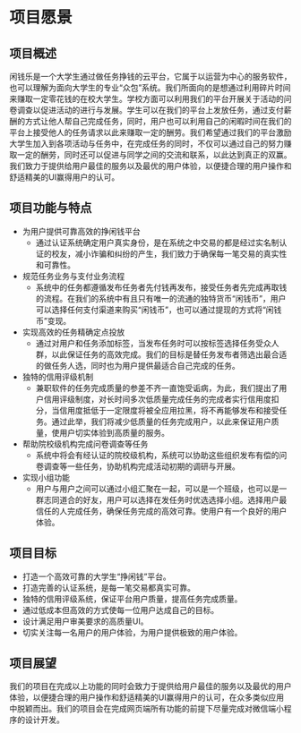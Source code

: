 # 项目愿景
## 项目概述
闲钱乐是一个大学生通过做任务挣钱的云平台，它属于以运营为中心的服务软件，也可以理解为面向大学生的专业“众包”系统。我们所面向的是想通过利用碎片时间来赚取一定零花钱的在校大学生。学校方面可以利用我们的平台开展关于活动的问卷调查以促进活动的进行与发展。学生可以在我们的平台上发放任务，通过支付薪酬的方式让他人帮自己完成任务，同时，用户也可以利用自己的闲暇时间在我们的平台上接受他人的任务请求以此来赚取一定的酬劳。我们希望通过我们的平台激励大学生加入到各项活动与任务中，在完成任务的同时，不仅可以通过自己的努力赚取一定的酬劳，同时还可以促进与同学之间的交流和联系，以此达到真正的双赢。我们致力于提供给用户最佳的服务以及最优的用户体验，以便捷合理的用户操作和舒适精美的UI赢得用户的认可。                             


## 项目功能与特点
+ 为用户提供可靠高效的挣闲钱平台
    + 通过认证系统确定用户真实身份，是在系统之中交易的都是经过实名制认证的校友，减小诈骗和纠纷的产生，我们致力于确保每一笔交易的真实性和可靠性。
+ 规范任务业务与支付业务流程
    + 系统中的任务都遵循发布任务者先付钱再发布，接受任务者先完成再取钱的流程。在我们的系统中有且只有唯一的流通的独特货币“闲钱币”，用户可以选择任何支付渠道来购买“闲钱币”，也可以通过提现的方式将“闲钱币”变现。
+ 实现高效的任务精确定点投放
    + 通过对用户和任务添加标签，当发布任务时可以按标签选择任务受众人群，以此保证任务的高效完成。我们的目标是替任务发布者筛选出最合适的做任务人选，同时也为用户提供最适合自己完成的任务。
+ 独特的信用评级机制
    + 兼职软件的任务完成质量的参差不齐一直饱受诟病，为此，我们提出了用户信用评级制度，对长时间多次低质量完成任务的完成者实行信用度扣分，当信用度抵低于一定限度将被全应用拉黑，将不再能够发布和接受任务。通过此举，我们将减少低质量的任务完成用户，以此来保证用户质量，使用户切实体验到高质量的服务。
+ 帮助院校级机构完成问卷调查等任务
    + 系统中将会有经认证的院校级机构，系统可以协助这些组织发布有偿的问卷调查等一些任务，协助机构完成活动初期的调研与开展。
+ 实现小组功能
    + 用户与用户之间可以通过小组汇聚在一起，可以是一个班级，也可以是一群志同道合的好友，用户可以选择在发任务时优选选择小组。选择用户最信任的人完成任务，确保任务完成的高效可靠。使用户有一个良好的用户体验。                             
                           
                                  
                                  
## 项目目标
+ 打造一个高效可靠的大学生“挣闲钱”平台。
+ 打造完善的认证系统，是每一笔交易都真实可靠。
+ 独特的信用评级系统，保证平台用户质量，提高任务完成质量。
+ 通过低成本但高效的方式使每一位用户达成自己的目标。
+ 设计满足用户审美要求的高质量UI。
+ 切实关注每一名用户的用户体验，为用户提供极致的用户体验。                                      


## 项目展望
我们的项目在完成以上功能的同时会致力于提供给用户最佳的服务以及最优的用户体验，以便捷合理的用户操作和舒适精美的UI赢得用户的认可，在众多类似应用中脱颖而出。我们的项目会在完成网页端所有功能的前提下尽量完成对微信端小程序的设计开发。
